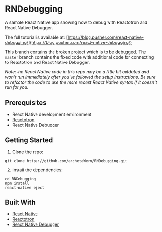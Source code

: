 # RNDebugging

A sample React Native app showing how to debug with Reactotron and React Native Debugger.

The full tutorial is available at: [https://blog.pusher.com/react-native-debugging/](https://blog.pusher.com/react-native-debugging/)

This branch contains the broken project which is to be debugged. The `master` branch contains the fixed code with additional code for connecting 
to Reactotron and React Native Debugger.

_Note: the React Native code in this repo may be a little bit outdated and won't run immediately after you've followed the setup instructions. Be sure to refactor the code to use the more recent React Native syntax if it doesn't run for you._

## Prerequisites

-   React Native development environment
-   [Reactotron](https://github.com/infinitered/reactotron)
-   [React Native Debugger](https://github.com/jhen0409/react-native-debugger)

## Getting Started

1.  Clone the repo:

```
git clone https://github.com/anchetaWern/RNDebugging.git
```

2.  Install the dependencies:

```
cd RNDebugging
npm install
react-native eject
```

## Built With

-   [React Native](https://facebook.github.io/react-native/)
-   [Reactotron](https://github.com/infinitered/reactotron)
-   [React Native Debugger](https://github.com/jhen0409/react-native-debugger)
